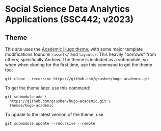 # Social Science Data Analytics Applications (SSC442; v2023)

## Theme

This site uses the [Academic Hugo theme](https://sourcethemes.com/academic/), with some major template modifications found in `/assets/` and `layouts/`. This heavily "borrows" from others; specifically Andrew. The theme is included as a submodule, so when when cloning for the first time, use this command to get the theme too:

    git clone --recursive https://github.com/gcushen/hugo-academic.git

To get the theme later, use this command:

    git submodule add \
      https://github.com/gcushen/hugo-academic.git \
      themes/hugo-academic

To update to the latest version of the theme, use:

    git submodule update --recursive --remote
